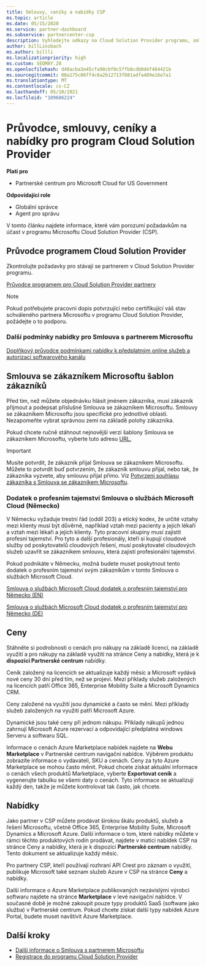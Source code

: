 ```yaml
---
title: Smlouvy, ceníky a nabídky CSP
ms.topic: article
ms.date: 05/15/2020
ms.service: partner-dashboard
ms.subservice: partnercenter-csp
description: Vyhledejte odkazy na Cloud Solution Provider programu, smlouvy s partnery, smlouvy se zákazníkem, ceníky a nabídky.
author: billLinzbach
ms.author: billli
ms.localizationpriority: high
ms.custom: SEOMAY.20
ms.openlocfilehash: d40acba3e45cfa90cbf0c5ffb8cdb0d4f484421b
ms.sourcegitcommit: 08a175c06ff4c6a2b12713f081adfa489e16e7a1
ms.translationtype: MT
ms.contentlocale: cs-CZ
ms.lasthandoff: 05/10/2021
ms.locfileid: "109686224"
---
```

# <a name="cloud-solution-provider-program-guide-agreements-price-lists-and-offers"></a>Průvodce, smlouvy, ceníky a nabídky pro program Cloud Solution Provider

**Platí pro**

- Partnerské centrum pro Microsoft Cloud for US Government

**Odpovídající role**

- Globální správce
- Agent pro správu

V tomto článku najdete informace, které vám porozumí požadavkům na účast v programu Microsoftu Cloud Solution Provider (CSP).

## <a name="cloud-solution-provider-program-guide"></a>Průvodce programem Cloud Solution Provider

Zkontrolujte požadavky pro stávají se partnerem v Cloud Solution Provider programu.

[Průvodce programem pro Cloud Solution Provider partnery](https://go.microsoft.com/fwlink/p/?LinkId=617100)

>[!Note]
>Pokud potřebujete pracovní dopis potvrzující nebo certifikující váš stav schváleného partnera [](https://partner.microsoft.com/pcv/servicerequests/create) Microsoftu v programu Cloud Solution Provider, požádejte o to podporu.

### <a name="additional-offer-terms-to-the-microsoft-partner-agreement"></a>Další podmínky nabídky pro Smlouva s partnerem Microsoftu

[Doplňkový průvodce podmínkami nabídky k předplatným online služeb a autorizaci softwarového kanálu](https://query.prod.cms.rt.microsoft.com/cms/api/am/binary/RE3NOo7)

## <a name="microsoft-customer-agreement-customer-templates"></a>Smlouva se zákazníkem Microsoftu šablon zákazníků

Před tím, než můžete objednávku hlásit jménem zákazníka, musí zákazník přijmout a podepsat příslušné Smlouva se zákazníkem Microsoftu. Smlouvy se zákazníkem Microsoftu jsou specifické pro jednotlivé oblasti. Nezapomeňte vybrat správnou zemi na základě polohy zákazníka.

Pokud chcete ručně stáhnout nejnovější verzi šablony Smlouva se zákazníkem Microsoftu, vyberte tuto adresu [URL.](https://aka.ms/customeragreement)

>[!IMPORTANT]
>Musíte potvrdit, že zákazník přijal Smlouva se zákazníkem Microsoftu. Můžete to potvrdit buď potvrzením, že zákazník smlouvu přijal, nebo tak, že zákazníka vyzvete, aby smlouvu přijal přímo. Viz [Potvrzení souhlasu zákazníka s Smlouva se zákazníkem Microsoftu](confirm-customer-agreement.md).

### <a name="professional-secrecy-amendment-to-the-microsoft-cloud-agreement-germany"></a>Dodatek o profesním tajemství Smlouva o službách Microsoft Cloud (Německo)

V Německu vyžaduje trestní řád (oddíl 203) a etický kodex, že určité vztahy mezi klienty musí být důvěrné, například vztah mezi pacienty a jejich lékaři a vztah mezi lékaři a jejich klienty. Tyto pracovní skupiny musí zajistit profesní tajemství. Pro tyto a další profesionály, kteří si kupují cloudové služby od poskytovatelů cloudových řešení, musí poskytovatel cloudových služeb uzavřít se zákazníkem smlouvu, která zajistí profesionální tajemství.

Pokud podnikáte v Německu, možná budete muset poskytnout tento dodatek o profesním tajemství svým zákazníkům v tomto Smlouva o službách Microsoft Cloud.

[Smlouva o službách Microsoft Cloud dodatek o profesním tajemství pro Německo (EN)](https://go.microsoft.com/fwlink/?linkid=2030827&clcid=0x409)

[Smlouva o službách Microsoft Cloud dodatek o profesním tajemství pro Německo (DE)](https://go.microsoft.com/fwlink/?linkid=2030827&clcid=0x407)

## <a name="pricing"></a>Ceny

Stáhněte si podrobnosti o cenách pro nákupy na základě  licencí, na základě využití a pro nákupy na základě využití na stránce Ceny a nabídky, která je k **dispozici Partnerské centrum** nabídky.

Ceník založený na licencích se aktualizuje každý měsíc a Microsoft vydává nové ceny 30 dní před tím, než se projeví. Mezi příklady služeb založených na licencích patří Office 365, Enterprise Mobility Suite a Microsoft Dynamics CRM. 

Ceny založené na využití jsou dynamické a často se mění. Mezi příklady služeb založených na využití patří Microsoft Azure.

Dynamické jsou také ceny při jednom nákupu. Příklady nákupů jednou zahrnují Microsoft Azure rezervací a odpovídající předplatná windows Serveru a softwaru SQL.

Informace o cenách Azure Marketplace nabídek najdete na **Webu Marketplace** v Partnerské centrum navigační nabídce. Výběrem produktu zobrazíte informace o vydavateli, SKU a cenách. Ceny za tyto Azure Marketplace se mohou často měnit. Pokud chcete získat aktuální informace o cenách všech produktů Marketplace, vyberte **Exportovat ceník** a vygenerujte tabulku se všemi daty o cenách. Tyto informace se aktualizují každý den, takže je můžete kontrolovat tak často, jak chcete.

## <a name="offers"></a>Nabídky

Jako partner v CSP můžete prodávat širokou škálu produktů, služeb a řešení Microsoftu, včetně Office 365, Enterprise Mobility Suite, Microsoft Dynamics a Microsoft Azure. Další informace o tom, které nabídky můžete v rámci těchto produktových rodin  prodávat, najdete v matici nabídek CSP na stránce Ceny a nabídky, která je k dispozici **Partnerské centrum** nabídky. Tento dokument se aktualizuje každý měsíc.

Pro partnery CSP, kteří používají rozhraní API Crest pro záznam o využití, publikuje Microsoft také seznam služeb Azure v CSP na stránce **Ceny** a nabídky.

Další informace o Azure Marketplace publikovaných nezávislými výrobci softwaru najdete na stránce **Marketplace** v levé navigační nabídce. V současné době je možné zakoupit pouze typy produktů SaaS (software jako služba) v Partnerské centrum. Pokud chcete získat další typy nabídek Azure Portal, budete muset navštívit Azure Marketplace.

## <a name="next-steps"></a>Další kroky

- [Další informace o Smlouva s partnerem Microsoftu](microsoft-partner-agreement.md)
- [Registrace do programu Cloud Solution Provider](enrolling-in-the-csp-program.md)
